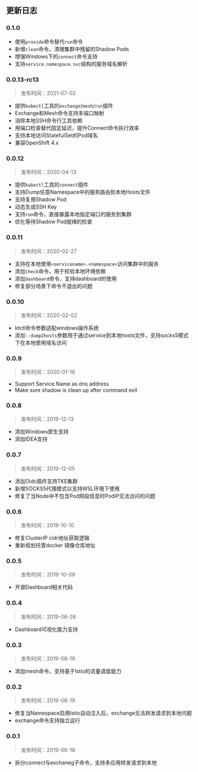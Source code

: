 ## 更新日志

### 0.1.0

* 使用`provide`命令替代`run`命令
* 新增`clean`命令，清理集群中残留的Shadow Pods
* 增强Windows下的`connect`命令支持
* 支持`service.namespace.svc`结构的服务域名解析

### 0.0.13-rc13

> 发布时间：2021-07-02

* 提供`kubectl`工具的`exchange`/`mesh`/`run`插件
* Exchange和Mesh命令支持多端口映射
* 消除本地SSH命令行工具依赖
* 用端口检查替代固定延迟，提升Connect命令执行效率
* 支持本地访问StatefulSet的Pod域名
* 兼容OpenShift 4.x

### 0.0.12

> 发布时间：2020-04-13

* 提供`kubectl`工具的`connect`插件
* 支持Dump任意Namespace中的服务路由到本地Hosts文件
* 支持复用Shadow Pod
* 动态生成SSH Key
* 支持`run`命令，直接暴露本地指定端口的服务到集群
* 优化等待Shadow Pod就绪的检查

### 0.0.11

> 发布时间：2020-02-27

* 支持在本地使用`<servicename>.<namespace>`访问集群中的服务
* 添加`check`命令，用于校验本地环境依赖
* 添加`dashboard`命令，支持dashboard的使用
* 修复部分场景下命令不退出的问题

### 0.0.10

> 发布时间：2020-02-02

* ktctl命令参数适配windows操作系统
* 添加`--dump2hosts`参数用于通过service到本地hosts文件，支持socks5模式下在本地使用域名访问 

### 0.0.9

> 发布时间：2020-01-16

* Support Service Name as dns address
* Make sure shadow is clean up after command exit

### 0.0.8

> 发布时间：2019-12-13

* 添加Windows原生支持
* 添加IDEA支持

### 0.0.7

> 发布时间：2019-12-05

* 添加Oidc插件支持TKE集群
* 新增SOCKS5代理模式以支持WSL环境下使用
* 修复了当Node中不包含Pod网段信息时PodIP无法访问的问题

### 0.0.6

> 发布时间：2019-10-10

* 修复ClusterIP cidr地址获取逻辑
* 重新规划托管docker 镜像仓库地址

### 0.0.5

> 发布时间：2019-10-09

* 开源Dashboard相关代码

### 0.0.4 

> 发布时间：2019-06-26

* Dashboard可视化能力支持

### 0.0.3

> 发布时间：2019-06-19

* 添加mesh命令，支持基于Istio的流量调度能力

### 0.0.2

> 发布时间：2019-06-19

* 修复当Namespace启用Istio自动注入后，exchange无法转发请求到本地问题
* exchange命令支持独立运行

### 0.0.1

> 发布时间：2019-06-18

* 拆分connect与exchaneg子命令，支持多应用转发请求到本地
